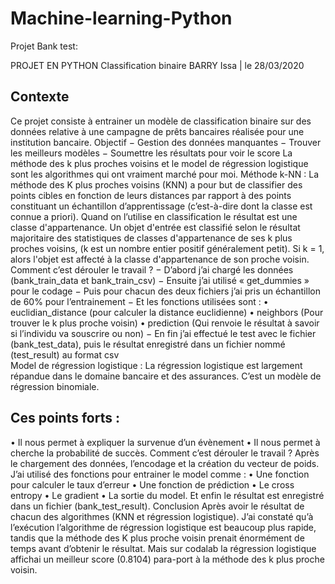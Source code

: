 # Machine-learning-Python
Projet Bank test:

 
PROJET EN PYTHON
Classification binaire
BARRY Issa | le 28/03/2020
## Contexte


Ce projet consiste à entrainer un modèle de classification binaire sur des données relative à une campagne  de prêts bancaires réalisée pour une institution bancaire.
Objectif
−	Gestion des données manquantes
−	Trouver les meilleurs modèles
−	Soumettre les résultats pour voir le score 
La méthode des k plus proches voisins et le model de régression logistique sont les algorithmes qui ont vraiment marché pour moi.
Méthode  k-NN :
La méthode des K plus proches voisins (KNN) a pour but de classifier des points cibles en fonction de leurs distances par rapport à des points constituant un échantillon d’apprentissage (c’est-à-dire dont la classe est connue a priori).
Quand on l’utilise en classification le résultat est une classe d'appartenance. Un objet d'entrée est classifié selon le résultat majoritaire des statistiques de classes d'appartenance de ses k plus proches voisins, (k est un nombre entier positif généralement petit). Si k = 1, alors l'objet est affecté à la classe d'appartenance de son proche voisin.
Comment c’est dérouler le travail ? 
−	D’abord  j’ai chargé les données (bank_train_data et bank_train_csv)
−	Ensuite j’ai utilisé  « get_dummies » pour le codage 
−	Puis pour chacun des deux fichiers j’ai pris un échantillon de 60% pour l’entrainement
−	Et les fonctions utilisées sont :
• euclidian_distance (pour calculer la distance euclidienne)
• neighbors (Pour trouver le k plus proche voisin)
• prediction (Qui  renvoie le résultat à savoir si l’individu va souscrire ou non)
−	En fin j’ai  effectué le test avec le fichier (bank_test_data), puis le résultat enregistré dans un fichier nommé (test_result) au format csv   
Model de régression logistique :
La régression logistique est largement répandue dans le domaine bancaire et des assurances. C’est un modèle de régression binomiale.


## Ces points forts :
• Il nous permet à expliquer la survenue d’un évènement
• Il nous permet à cherche la probabilité de succès.
Comment c’est dérouler le travail ? 
Après le chargement  des données, l’encodage et la création du vecteur de poids. J’ai utilisé des fonctions pour entrainer le model comme :
• Une fonction pour calculer le taux d’erreur
• Une fonction de prédiction
• Le cross entropy
• Le gradient
• La sortie du model. 
Et enfin le résultat est enregistré dans un fichier (bank_test_result). 
Conclusion
Après avoir le résultat de  chacun des algorithmes (KNN et régression logistique). J’ai constaté  qu’à l’exécution l’algorithme de régression logistique est beaucoup plus rapide, tandis que la méthode des K plus proche voisin prenait énormément de temps avant d’obtenir le résultat.
Mais sur codalab la régression logistique affichai un meilleur score (0.8104) para-port à la méthode des k plus proche voisin.  

